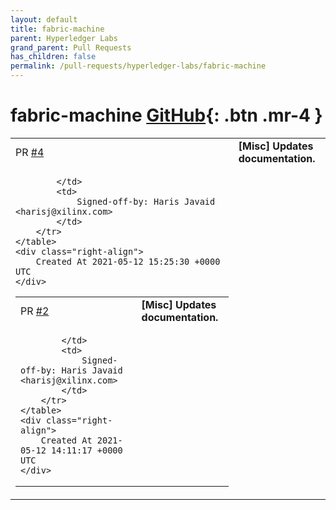 ```yaml
---
layout: default
title: fabric-machine
parent: Hyperledger Labs
grand_parent: Pull Requests
has_children: false
permalink: /pull-requests/hyperledger-labs/fabric-machine
---
```


# fabric-machine <span class="fs-3 right-align">[GitHub](https://github.com/hyperledger-labs/fabric-machine){: .btn .mr-4 }</span>


<div>
    <table>
        <tr>
            <td>
                PR <a href="https://github.com/hyperledger-labs/fabric-machine/pull/4" class=".btn">#4</a>
            </td>
            <td>
                <b>
                    [Misc] Updates documentation.
                </b>
            </td>
        </tr>
        <tr>
            <td>
                
            </td>
            <td>
                Signed-off-by: Haris Javaid <harisj@xilinx.com>
            </td>
        </tr>
    </table>
    <div class="right-align">
        Created At 2021-05-12 15:25:30 +0000 UTC
    </div>
</div>

<div>
    <table>
        <tr>
            <td>
                PR <a href="https://github.com/hyperledger-labs/fabric-machine/pull/2" class=".btn">#2</a>
            </td>
            <td>
                <b>
                    [Misc] Updates documentation.
                </b>
            </td>
        </tr>
        <tr>
            <td>
                
            </td>
            <td>
                Signed-off-by: Haris Javaid <harisj@xilinx.com>
            </td>
        </tr>
    </table>
    <div class="right-align">
        Created At 2021-05-12 14:11:17 +0000 UTC
    </div>
</div>

